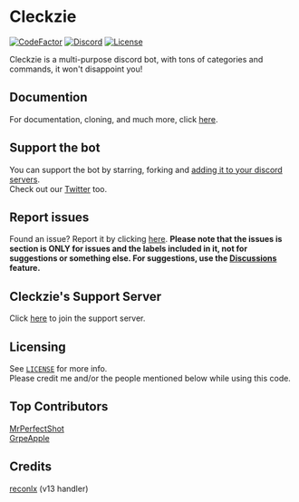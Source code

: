 # Cleckzie
[![CodeFactor](https://www.codefactor.io/repository/github/spreehertz/cleckzie/badge)](https://www.codefactor.io/repository/github/spreehertz/cleckzie)
[![Discord](https://img.shields.io/discord/839914336834420756)](https://discord.gg/bM4BNan774)
[![License](https://img.shields.io/github/license/SpreeHertz/Cleckzie)](https://github.com/SpreeHertz/Cleckzie/blob/master/LICENSE)

Cleckzie is a multi-purpose discord bot, with tons of categories and commands, it won't disappoint you!

## Documention

For documentation, cloning, and much more, click [here](https://SpreeHertz.github.io/Cleckzie).

## Support the bot

You can support the bot by starring, forking and [adding it to your discord servers](https://dsc.gg/cleckzie). <br>
Check out our [Twitter](https://twitter.com/Cleckzie) too.


## Report issues
Found an issue? Report it by clicking [here](https://github.com/spreehertz/cleckzie/issues). **Please note that the issues is section is ONLY for issues and the labels included in it, not for suggestions or something else. For suggestions, use the [Discussions](https://github.com/spreehertz/cleckzie/discussions) feature.**

## Cleckzie's Support Server
Click [here](https://discord.gg/KCzWPGJWtk) to join the support server.

## Licensing
See [`LICENSE`](https://github.com/SpreeHertz/Cleckzie/blob/master/LICENSE) for more info. <br>
Please credit me and/or the people mentioned below while using this code.

## Top Contributors

[MrPerfectShot](https://github.com/mrperfectshot) <br>
[GrpeApple](https://github.com/GrpeApple)

## Credits
[reconlx](https://github.com/reconlx) (v13 handler)
